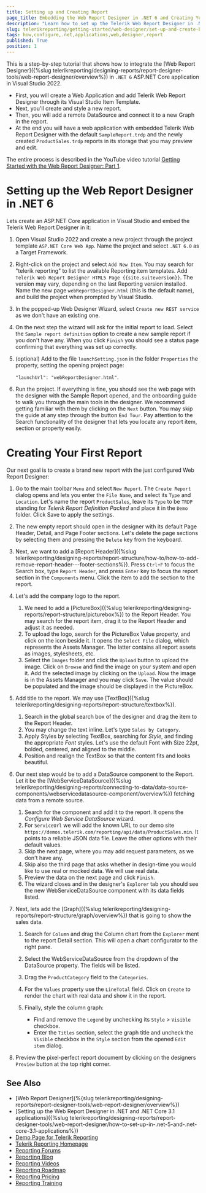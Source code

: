 ```yaml
---
title: Setting up and Creating Report
page_title: Embedding the Web Report Designer in .NET 6 and Creating Your First Report
description: "Learn how to set up the Telerik Web Report Designer in .NET 6 applications via the Visual Studio Item Templates and how to create a report with Logo and Graph in this step by step tutorial."
slug: telerikreporting/getting-started/web-designer/set-up-and-create-basic-report
tags: how,configure,.net,applications,web,designer,report
published: True
position: 1
---
```


This is a step-by-step tutorial that shows how to integrate the [Web Report Designer]({%slug telerikreporting/designing-reports/report-designer-tools/web-report-designer/overview%}) in `.NET 6` ASP.NET Core application in Visual Studio 2022.

* First, you will create a Web Application and add Telerik Web Report Designer through its Visual Studio Item Template.
* Next, you'll create and style a new report.
* Then, you will add a remote DataSource and connect it to a new Graph in the report.
* At the end you will have a web application with embedded Telerik Web Report Designer with the default `SampleReport.trdp` and the newly created `ProductSales.trdp` reports in its storage that you may preview and edit.

The entire process is described in the YouTube video tutorial [Getting Started with the Web Report Designer: Part 1](https://www.youtube.com/watch?v=L-utkcB8-5c).

# Setting up the Web Report Designer in .NET 6

Lets create an ASP.NET Core application in Visual Studio and embed the Telerik Web Report Designer in it:

1. Open Visual Studio 2022 and create a new project through the project template `ASP.NET Core Web App`. Name the project and select `.NET 6.0` as a Target Framework.
1. Right-click on the project and select `Add New Item`. You may search for "telerik reporting" to list the available Reporting item templates. Add `Telerik Web Report Designer HTML5 Page {{site.suiteversion}}`. The version may vary, depending on the last Reporting version installed. Name the new page `webReportDesigner.html` (this is the default name), and build the project when prompted by Visual Studio.
1. In the popped-up Web Designer Wizard, select `Create new REST service` as we don't have an existing one.
1. On the next step the wizard will ask for the initial report to load. Select the `Sample report definition` option to create a new sample report if you don't have any. When you click `Finish` you should see a status page confirming that everything was set up correctly.
1. (optional) Add to the file `launchSetting.json` in the folder `Properties` the property, setting the opening project page:

	`"launchUrl": "webReportDesigner.html"`.

1. Run the project. If everything is fine, you should see the web page with the designer with the Sample Report opened, and the onboarding guide to walk you through the main tools in the designer. We recommend getting familiar with them by clicking on the `Next` button. You may skip the guide at any step through the button `End Tour`. Pay attention to the Search functionality of the designer that lets you locate any report item, section or property easily.

# Creating Your First Report

Our next goal is to create a brand new report with the just configured Web Report Designer:

1. Go to the main toolbar `Menu` and select `New Report`. The `Create Report` dialog opens and lets you enter the `File Name`, and select its `Type` and `Location`. Let's name the report `ProductSales`, leave its `Type` to be `TRDP` standing for _Telerik Report Definition Packed_ and place it in the `Demo` folder. Click Save to apply the settings.
1. The new empty report should open in the designer with its default Page Header, Detail, and Page Footer sections. Let's delete the page sections by selecting them and pressing the `Delete` key from the keyboard.
1. Next, we want to add a [Report Header]({%slug telerikreporting/designing-reports/report-structure/how-to/how-to-add-remove-report-header---footer-sections%}). Press `Ctrl+F` to focus the Search box, type `Report Header`, and press `Enter` key to focus the report section in the `Components` menu. Click the item to add the section to the report.
1. Let's add the company logo to the report.

	1. We need to add a [PictureBox]({%slug telerikreporting/designing-reports/report-structure/picturebox%}) to the Report Header. You may search for the report item, drag it to the Report Header and adjust it as needed.
	1. To upload the logo, search for the PictureBox Value property, and click on the icon beside it. It opens the `Select File` dialog, which represents the Assets Manager. The latter contains all report assets as images, stylesheets, etc.
	1. Select the `Images` folder and click the `Upload` button to upload the image. Click on `Browse` and find the image on your system and open it. Add the selected image by clicking on the `Upload`. Now the image is in the Assets Manager and you may click `Save`. The value should be populated and the image should be displayed in the PictureBox.

1. Add title to the report. We may use [TextBox]({%slug telerikreporting/designing-reports/report-structure/textbox%}).

	1. Search in the global search box of the designer and drag the item to the Report Header.
	1. You may change the text inline. Let's type `Sales by Category`.
	1. Apply Styles by selecting TextBox, searching for _Style_, and finding the appropriate _Font_ styles. Let's use the default Font with Size 22pt, bolded, centered, and aligned to the middle.
	1. Position and realign the TextBox so that the content fits and looks beautiful.

1. Our next step would be to add a DataSource component to the Report. Let it be the [WebServiceDataSource]({%slug telerikreporting/designing-reports/connecting-to-data/data-source-components/webservicedatasource-component/overview%}) fetching data from a remote source.

	1. Search for the component and add it to the report. It opens the _Configure Web Service DataSource_ wizard.
	1. For `ServiceUrl` we will add the known URL to our demo site `https://demos.telerik.com/reporting/api/data/ProductSales.min`. It points to a reliable JSON data file. Leave the other options with their default values.
	1. Skip the next page, where you may add request parameters, as we don't have any.
	1. Skip also the third page that asks whether in design-time you would like to use real or mocked data. We will use real data.
	1. Preview the data on the next page and click `Finish`.
	1. The wizard closes and in the designer's `Explorer` tab you should see the new WebServiceDataSource component with its data fields listed.

1. Next, lets add the [Graph]({%slug telerikreporting/designing-reports/report-structure/graph/overview%}) that is going to show the sales data.

	1. Search for `Column` and drag the Column chart from the `Explorer` ment to the report Detail section. This will open a chart configurator to the right pane.
	1. Select the WebServiceDataSource from the dropdown of the DataSource property. The fields will be listed.
	1. Drag the `ProductCategory` field to the `Categories`.
	1. For the `Values` property use the `LineTotal` field. Click on `Create` to render the chart with real data and show it in the report.
	1. Finally, style the column graph:

		* Find and remove the `Legend` by unchecking its `Style` > `Visible` checkbox.
		* Enter the `Titles` section, select the graph title and uncheck the `Visible` checkbox in the `Style` section from the opened `Edit item` dialog.

1. Preview the pixel-perfect report document by clicking on the designers `Preview` button at the top right corner.

## See Also

* [Web Report Designer](%{slug telerikreporting/designing-reports/report-designer-tools/web-report-designer/overview%})
* [Setting up the Web Report Designer in .NET and .NET Core 3.1 applications]({%slug telerikreporting/designing-reports/report-designer-tools/web-report-designer/how-to-set-up-in-.net-5-and-.net-core-3.1-applications%})
* [Demo Page for Telerik Reporting](https://demos.telerik.com/reporting)
* [Telerik Reporting Homepage](https://www.telerik.com/products/reporting)
* [Reporting Forums](https://www.telerik.com/forums/reporting)
* [Reporting Blog](https://www.telerik.com/blogs/tag/reporting)
* [Reporting Videos](https://www.telerik.com/videos/reporting)
* [Reporting Roadmap](https://www.telerik.com/support/whats-new/reporting/roadmap)
* [Reporting Pricing](https://www.telerik.com/purchase/individual/reporting)
* [Reporting Training](https://learn.telerik.com/learn/course/external/view/elearning/19/reporting-report-server-training)
